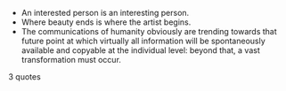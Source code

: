  - An interested person is an interesting person.
 - Where beauty ends is where the artist begins.
 - The communications of humanity obviously are trending towards that future point at which virtually all information will be spontaneously available and copyable at the individual level: beyond that, a vast transformation must occur.

3 quotes